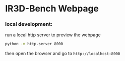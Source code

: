 # IR3D-Bench Webpage

### local development:
run a local http server to preview the webpage
```bash
python -m http.server 8000
```
then open the browser and go to `http://localhost:8000`
